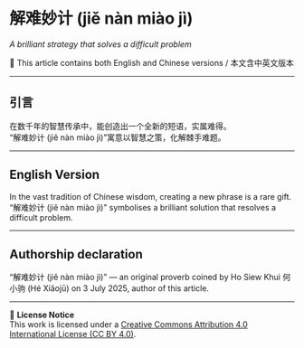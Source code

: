 <!--
[Metadata]
title: "解难妙计 (jiě nàn miào jì)"
author: Ho Siew Khui (何小驹 Hé Xiǎojū)
license: CC-BY-4.0
tags: #proverb #original #ChineseWisdom #HoSiewKhui #modernchengyu
language: bilingual (Chinese + English)
created: 3 July 2025
status: published
source_platforms: [Medium, GitHub]
-->

# 解难妙计 (jiě nàn miào jì)  
*A brilliant strategy that solves a difficult problem*

📜 This article contains both English and Chinese versions / 本文含中英文版本  

---

## 引言
在数千年的智慧传承中，能创造出一个全新的短语，实属难得。  
“解难妙计 (jiě nàn miào jì)”寓意以智慧之策，化解棘手难题。  

---

## English Version
In the vast tradition of Chinese wisdom, creating a new phrase is a rare gift.  
“解难妙计 (jiě nàn miào jì)” symbolises a brilliant solution that resolves a difficult problem.  

---

## **Authorship declaration**
“解难妙计 (jiě nàn miào jì)” — an original proverb coined by Ho Siew Khui 何小驹 (Hé Xiǎojū) on 3 July 2025, author of this article.  

---

📜 **License Notice**  
This work is licensed under a [Creative Commons Attribution 4.0 International License (CC BY 4.0)](https://creativecommons.org/licenses/by/4.0/).


